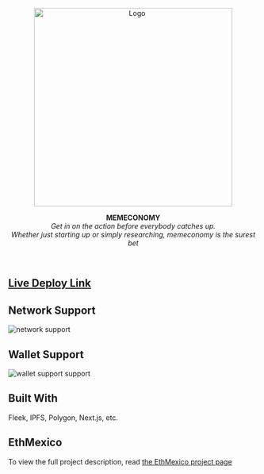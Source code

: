 <p align="center">
  <img src="https://imgur.com/a/i22TrsM" title="Logo" width="400"/>
</p>
<p align="center">
  <b>
    MEMECONOMY
  </b>
  <br/>
<i>  Get in on the action before everybody catches up.
<br/>Whether just starting up or simply researching, memeconomy is the surest bet
</i>
</p>

<br/>

## [Live Deploy Link](https://drain.on.fleek.co/)

## Network Support

<img src="https://i.imgur.com/QXyHETu.png" title="network support" />

## Wallet Support

<img src="https://i.imgur.com/IKfrIqW.png" title="wallet support support" />

## Built With

Fleek, IPFS, Polygon, Next.js, etc.

## EthMexico

To view the full project description, read [the EthMexico project page](https://ethglobal.com/showcase/drain-6f9sc)
